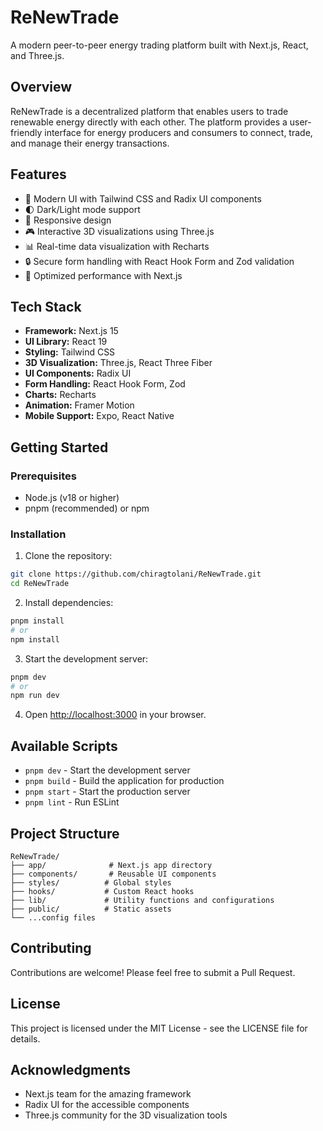 # ReNewTrade

A modern peer-to-peer energy trading platform built with Next.js, React, and Three.js.

## Overview

ReNewTrade is a decentralized platform that enables users to trade renewable energy directly with each other. The platform provides a user-friendly interface for energy producers and consumers to connect, trade, and manage their energy transactions.

## Features

- 🎨 Modern UI with Tailwind CSS and Radix UI components
- 🌓 Dark/Light mode support
- 📱 Responsive design
- 🎮 Interactive 3D visualizations using Three.js
- 📊 Real-time data visualization with Recharts
- 🔒 Secure form handling with React Hook Form and Zod validation
- 🚀 Optimized performance with Next.js

## Tech Stack

- **Framework:** Next.js 15
- **UI Library:** React 19
- **Styling:** Tailwind CSS
- **3D Visualization:** Three.js, React Three Fiber
- **UI Components:** Radix UI
- **Form Handling:** React Hook Form, Zod
- **Charts:** Recharts
- **Animation:** Framer Motion
- **Mobile Support:** Expo, React Native

## Getting Started

### Prerequisites

- Node.js (v18 or higher)
- pnpm (recommended) or npm

### Installation

1. Clone the repository:
```bash
git clone https://github.com/chiragtolani/ReNewTrade.git
cd ReNewTrade
```

2. Install dependencies:
```bash
pnpm install
# or
npm install
```

3. Start the development server:
```bash
pnpm dev
# or
npm run dev
```

4. Open [http://localhost:3000](http://localhost:3000) in your browser.

## Available Scripts

- `pnpm dev` - Start the development server
- `pnpm build` - Build the application for production
- `pnpm start` - Start the production server
- `pnpm lint` - Run ESLint

## Project Structure

```
ReNewTrade/
├── app/              # Next.js app directory
├── components/       # Reusable UI components
├── styles/          # Global styles
├── hooks/           # Custom React hooks
├── lib/             # Utility functions and configurations
├── public/          # Static assets
└── ...config files
```

## Contributing

Contributions are welcome! Please feel free to submit a Pull Request.

## License

This project is licensed under the MIT License - see the LICENSE file for details.

## Acknowledgments

- Next.js team for the amazing framework
- Radix UI for the accessible components
- Three.js community for the 3D visualization tools 
